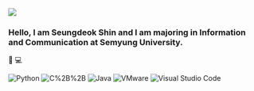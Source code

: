<img src="https://capsule-render.vercel.app/api?type=waving&color=00BFFF&height=450&section=header&text=HELLO,%20WORLD!&fontSize=55&fontColor=FFFFFF" />

### Hello, I am Seungdeok Shin and I am majoring in Information and Communication at Semyung University.



👋
 💻
<p> 
<img alt="Python" src ="https://img.shields.io/badge/Python-3776AB.svg?&style=for-the-badge&logo=Python&logoColor=yellow"/>
<img alt="C%2B%2B" src="https://img.shields.io/badge/C++-00599C?style=for-the-badge&logo=C%2B%2B&logoColor=white"/>
<img alt="Java" src="https://img.shields.io/badge/Java-007396?style=for-the-badge&logo=Java&logoColor=red"/>
<img alt="VMware" src="https://img.shields.io/badge/VMware-607078?style=for-the-badge&logo=VMware&logoColor=red"/>
<img alt="Visual Studio Code" src="https://img.shields.io/badge/Visual Studio Code-007ACC?style=for-the-badge&logo=Visual Studio Code&logoColor=red"/>

</p>
